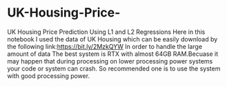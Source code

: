 # UK-Housing-Price-
UK Housing Price Prediction Using L1 and L2 Regressions
Here in this notebook I used the data of UK Housing which can be easily download by the following link:https://bit.ly/2MzkQYW
In order to handle the large amount of data The best system is RTX with almost 64GB RAM.Becuase it may happen that during processing on lower processing power systems your code or system can crash.
So recommended one is to use the system with good processing power.

